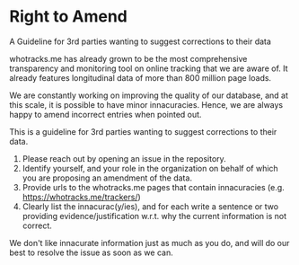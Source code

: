# Right to Amend
A Guideline for 3rd parties wanting to suggest corrections to their data


whotracks.me has already grown to be the most comprehensive transparency 
and monitoring tool on online tracking that we are aware of. It already 
features longitudinal data of more than 800 million page loads.

We are constantly working on improving the quality of our database, and at this 
scale, it is possible to have minor innacuracies. Hence, we are always happy to 
amend incorrect entries when pointed out.

This is a guideline for 3rd parties wanting to suggest corrections to their
data. 

1. Please reach out by opening an issue in the repository.
2. Identify yourself, and your role in the organization on behalf of which you are 
   proposing an amendment of the data.
3. Provide urls to the whotracks.me pages that contain innacuracies (e.g. https://whotracks.me/trackers/<name>)
4. Clearly list the innacurac(y/ies), and for each write a sentence or two providing 
   evidence/justification w.r.t. why the current information is not correct.


We don't like innacurate information just as much as you do, and 
will do our best to resolve the issue as soon as we can. 
